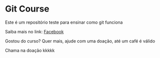 # Git Course

Este é um repositório teste para ensinar como git funciona

Saiba mais no link: [Facebook](https://facebook.com.br)

Gostou do curso? Quer mais, ajude com uma doação, até um café é válido

Chama na doação kkkkk

